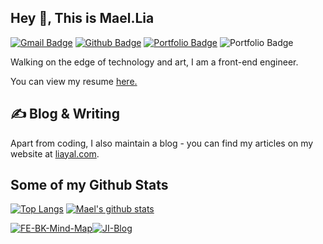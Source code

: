 ## Hey 👋, This is Mael.Lia
[![Gmail Badge](https://img.shields.io/badge/-mael.liang@live.com-c14438?style=flat&logo=Gmail&logoColor=white&link=mailto:mael.liang@live.com)](mailto:mael.liang@live.com) [![Github Badge](https://img.shields.io/badge/-MaelWeb-grey?style=flat&logo=github&logoColor=white&link=https://github.com/MaelWeb/)](https://www.github.com/MaelWeb/) [![Portfolio Badge](https://img.shields.io/badge/portfolio-web-blue?style=flat&link=https://www.liayal.com/)](https://www.liayal.com/) ![Portfolio Badge](https://komarev.com/ghpvc/?username=MaelWeb)  <p align='left'>Walking on the edge of technology and art, I am a front-end engineer.</p><p align='left'> You can view my resume <a href='https://www.liayal.com/about ' target=_blank><u>here</u>.</a></p>

## &#x270d; Blog & Writing

Apart from coding, I also maintain a blog - you can find my articles on my website at [liayal.com](https://www.liayal.com/).


## Some of my Github Stats

[![Top Langs](https://github-readme-stats.maelweb.vercel.app/api/top-langs/?username=MaelWeb&hide=objective-c,html&theme=radical)](https://github.com/MaelWeb/github-readme-stats)
[![Mael's github stats](https://github-readme-stats.maelweb.vercel.app/api?username=MaelWeb&theme=radical)](https://github.com/MaelWeb/github-readme-stats)

[![FE-BK-Mind-Map](https://github-readme-stats.maelweb.vercel.app/api/pin/?username=MaelWeb&repo=FE-BK-Mind-Map&theme=radical)](https://github.com/MaelWeb/FE-BK-Mind-Map)[![JI-Blog](https://github-readme-stats.maelweb.vercel.app/api/pin/?username=MaelWeb&repo=JI-Blog&theme=radical)](https://github.com/MaelWeb/JI-Blog)
